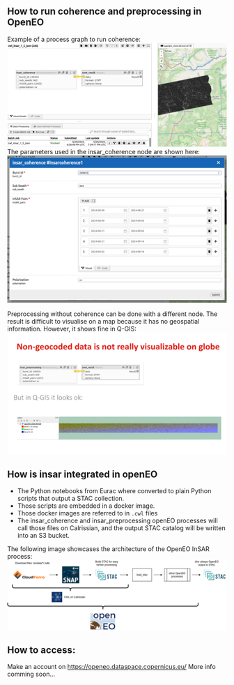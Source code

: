 ## How to run coherence and preprocessing in OpenEO

Example of a process graph to run coherence:
![image](./img/openeo_insar_coherence_in_editor.png)
The parameters used in the insar_coherence node are shown here:
![image](./img/openeo_insar_coherence_options.png)

Preprocessing without coherence can be done with a different node. The result is difficult to visualise on a map because
it has no geospatial information.
However, it shows fine in Q-GIS:
![image](./img/openeo_insar_preprocessing.png)

## How is insar integrated in openEO

- The Python notebooks from Eurac where converted to plain Python scripts that output a STAC collection.
- Those scripts are embedded in a docker image.
- Those docker images are referred to in `.cwl` files
- The insar_coherence and insar_preprocessing openEO processes will call those files on Calrissian, and the output STAC
  catalog will be written into an S3 bucket.

The following image showcases the architecture of the OpenEO InSAR process:
![image](./img/openeo_insar.drawio.png)

## How to access:
Make an account on https://openeo.dataspace.copernicus.eu/
More info comming soon...
